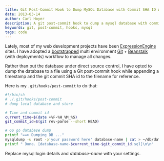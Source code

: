 ```yaml
---
title: Git Post-Commit Hook to Dump MySQL Database with Commit SHA ID Appended to Filename
date: 2013-03-14
author: Carl Hoyer
description: A git post-commit hook to dump a mysql database with commit SHA id appended the filename.
keywords: git, post-commit, hooks, mysql
tags: code
---
```


Lately, most of my web development projects have been [ExpressionEngine](http://ellislab.com/expressionengine) sites. I have adopted a [bootstrapped](http://ee-garage.com/nsm-config-bootstrap) multi environment [Git](http://git-scm.com/) + [Beanstalk](http://beanstalkapp.com/) (with deployments) workflow to manage all changes.

Rather than put the database under direct source control, I have opted to dump the database to a file using a Git post-commit hook while appending a timestamp and the git commit SHA id to the filename for reference.

Here is my `.git/hooks/post-commit` to do that:

```sh
#!/bin/sh
# ./.git/hooks/post-commit
# dump local database and store

# Time and commit id
current_time=$(date +%F-%H_%M_%S)
git_commit_id=$(git rev-parse --short HEAD)

# Go go database dump
printf "==> Dumping DB ..."
mysqldump -u root -p'your password here' database-name | cat > ~/db/database-name-$current_time-$git_commit_id.sql
printf " Done. [database-name-$current_time-$git_commit_id.sql]\n\n"
```
Replace mysql login details and *database-name* with your settings.
